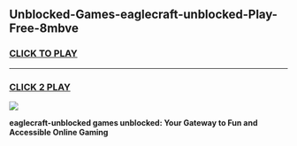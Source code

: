 
## Unblocked-Games-eaglecraft-unblocked-Play-Free-8mbve
<h3>
<a href="https://premium76.site?title=eaglecraft-unblocked&ref=20M">CLICK TO PLAY</a></h3>
<hr>

<h3>
<a href="https://premium76.site?title=eaglecraft-unblocked&ref=20M">CLICK 2 PLAY</a>
  
</h3>

<a href="https://premium76.site?title=eaglecraft-unblocked&ref=19M"><img src="https://clearcache.store/games.png"></a>


**eaglecraft-unblocked games unblocked: Your Gateway to Fun and Accessible Online Gaming**
